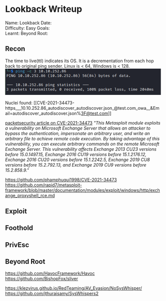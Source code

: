 # Lookback Writeup

Name: Lookback
Date:  
Difficulty:  Easy
Goals:  
Learnt:
Beyond Root:


## Recon

The time to live(ttl) indicates its OS. It is a decrementation from each hop back to original ping sender. Linux is < 64, Windows is < 128.
![ping](Screenshots/ping.png)

Nuclei found:
[[CVE-2021-34473-https___10.10.252.86_autodiscover_autodiscover.json_@test.com_owa__&Email=autodiscover_autodiscover.json%3F@test.com]]

[packetsecurity article on CVE-2021-34473](https://packetstormsecurity.com/files/cve/CVE-2021-34473) *"This Metasploit module exploits a vulnerability on Microsoft Exchange Server that allows an attacker to bypass the authentication, impersonate an arbitrary user, and write an arbitrary file to achieve remote code execution. By taking advantage of this vulnerability, you can execute arbitrary commands on the remote Microsoft Exchange Server. This vulnerability affects Exchange 2013 CU23 versions before 15.0.1497.15, Exchange 2016 CU19 versions before 15.1.2176.12, Exchange 2016 CU20 versions before 15.1.2242.5, Exchange 2019 CU8 versions before 15.2.792.13, and Exchange 2019 CU9 versions before 15.2.858.9."*

https://github.com/phamphuqui1998/CVE-2021-34473
https://github.com/rapid7/metasploit-framework/blob/master/documentation/modules/exploit/windows/http/exchange_proxyshell_rce.md



## Exploit

## Foothold

## PrivEsc

## Beyond Root

https://github.com/HavocFramework/Havoc
https://github.com/BishopFox/sliver

https://klezvirus.github.io/RedTeaming/AV_Evasion/NoSysWhisper/
https://github.com/jthuraisamy/SysWhispers2
